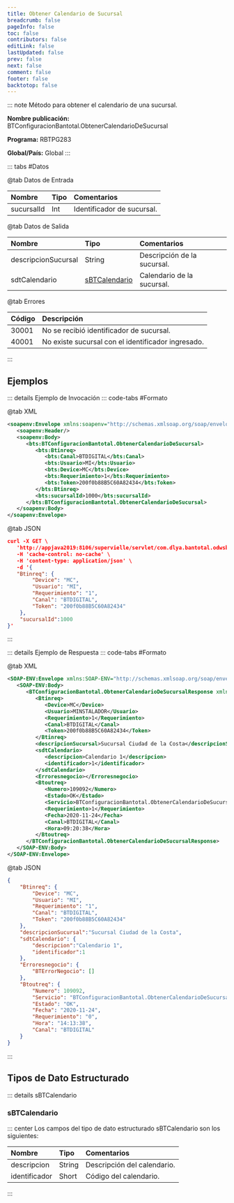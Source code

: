 ```yaml
---
title: Obtener Calendario de Sucursal
breadcrumb: false
pageInfo: false
toc: false
contributors: false
editLink: false
lastUpdated: false
prev: false
next: false
comment: false
footer: false
backtotop: false
---
```


<!-- ABRE DATOS DEL MÉTODO -->
::: note Método para obtener el calendario de una sucursal.

**Nombre publicación:** BTConfiguracionBantotal.ObtenerCalendarioDeSucursal

**Programa:** RBTPG283

**Global/País:** Global
:::
<!-- CIERRA DATOS DEL MÉTODO -->

<!-- ABRE TABLA DE DATOS -->
::: tabs #Datos 

@tab Datos de Entrada

Nombre | Tipo | Comentarios
:--------- | :--------- | :---------
sucursalId | Int | Identificador de sucursal.

@tab Datos de Salida

Nombre | Tipo | Comentarios
:--------- | :----------- | :-----------
descripcionSucursal | String | Descripción de la sucursal.
sdtCalendario | [sBTCalendario](#sbtcalendario) | Calendario de la sucursal.

@tab Errores

Código | Descripción
:--------- | :-----------
30001 | No se recibió identificador de sucursal.
40001 | No existe sucursal con el identificador ingresado.
::: 
<!-- CIERRA TABLA DE DATOS -->

## **Ejemplos**

<!-- ABRE EJEMPLO DE INVOCACIÓN -->
::: details Ejemplo de Invocación 
::: code-tabs #Formato

@tab XML
```xml
<soapenv:Envelope xmlns:soapenv="http://schemas.xmlsoap.org/soap/envelope/" xmlns:bts="http://uy.com.dlya.bantotal/BTSOA/">
   <soapenv:Header/>
   <soapenv:Body>
      <bts:BTConfiguracionBantotal.ObtenerCalendarioDeSucursal>
         <bts:Btinreq>
            <bts:Canal>BTDIGITAL</bts:Canal>
            <bts:Usuario>MI</bts:Usuario>
            <bts:Device>MC</bts:Device>
            <bts:Requerimiento>1</bts:Requerimiento>
            <bts:Token>200f0b88B5C60A82434</bts:Token>
         </bts:Btinreq>
         <bts:sucursalId>1000</bts:sucursalId>
      </bts:BTConfiguracionBantotal.ObtenerCalendarioDeSucursal>
   </soapenv:Body>
</soapenv:Envelope>
```

@tab JSON
```json
curl -X GET \
   'http://appjava2019:8106/supervielle/servlet/com.dlya.bantotal.odwsbt_BTConfiguracionBantotal_v1?ObtenerCalendarioDeSucursal' \
   -H 'cache-control: no-cache' \
   -H 'content-type: application/json' \
   -d '{
   "Btinreq": {
        "Device": "MC",
        "Usuario": "MI",
        "Requerimiento": "1",
        "Canal": "BTDIGITAL",
        "Token": "200f0b88B5C60A82434"
    },
	"sucursalId":1000
}'
```
:::
<!-- CIERRA EJEMPLO DE INVOCACIÓN -->

<!-- ABRE EJEMPLO DE RESPUESTA -->
::: details Ejemplo de Respuesta 
::: code-tabs #Formato

@tab XML
```xml
<SOAP-ENV:Envelope xmlns:SOAP-ENV="http://schemas.xmlsoap.org/soap/envelope/" xmlns:xsd="http://www.w3.org/2001/XMLSchema" xmlns:SOAP-ENC="http://schemas.xmlsoap.org/soap/encoding/" xmlns:xsi="http://www.w3.org/2001/XMLSchema-instance">
   <SOAP-ENV:Body>
      <BTConfiguracionBantotal.ObtenerCalendarioDeSucursalResponse xmlns="http://uy.com.dlya.bantotal/BTSOA/">
         <Btinreq>
            <Device>MC</Device>
            <Usuario>MINSTALADOR</Usuario>
            <Requerimiento>1</Requerimiento>
            <Canal>BTDIGITAL</Canal>
            <Token>200f0b88B5C60A82434</Token>
         </Btinreq>
         <descripcionSucursal>Sucursal Ciudad de la Costa</descripcionSucursal>
         <sdtCalendario>
            <descripcion>Calendario 1</descripcion>
            <identificador>1</identificador>
         </sdtCalendario>
         <Erroresnegocio></Erroresnegocio>
         <Btoutreq>
            <Numero>109092</Numero>
            <Estado>OK</Estado>
            <Servicio>BTConfiguracionBantotal.ObtenerCalendarioDeSucursal</Servicio>
            <Requerimiento>1</Requerimiento>
            <Fecha>2020-11-24</Fecha>
            <Canal>BTDIGITAL</Canal>
            <Hora>09:20:38</Hora>
         </Btoutreq>
      </BTConfiguracionBantotal.ObtenerCalendarioDeSucursalResponse>
   </SOAP-ENV:Body>
</SOAP-ENV:Envelope>
```

@tab JSON
```json
{
    "Btinreq": {
        "Device": "MC",
        "Usuario": "MI",
        "Requerimiento": "1",
        "Canal": "BTDIGITAL",
        "Token": "200f0b88B5C60A82434"
    },
	"descripcionSucursal":"Sucursal Ciudad de la Costa",
    "sdtCalendario": {
        "descripcion":"Calendario 1",
        "identificador":1
    },
    "Erroresnegocio": {
        "BTErrorNegocio": []
    },
    "Btoutreq": {
        "Numero": 109092,
        "Servicio": "BTConfiguracionBantotal.ObtenerCalendarioDeSucursal",
        "Estado": "OK",
        "Fecha": "2020-11-24",
        "Requerimiento": "0",
        "Hora": "14:13:38",
        "Canal": "BTDIGITAL"
    }
}
```
::: 
<!-- CIERRA EJEMPLO DE RESPUESTA -->

## **Tipos de Dato Estructurado**

<!-- ABRE SDT -->
::: details sBTCalendario  

### sBTCalendario

::: center 
Los campos del tipo de dato estructurado sBTCalendario son los siguientes: 

Nombre | Tipo | Comentarios 
:--------- | :----------- | :----------- 
descripcion | String | Descripción del calendario.
identificador | Short | Código del calendario.
:::
<!-- CIERRA SDT -->